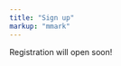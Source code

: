 ```yaml
---
title: "Sign up"
markup: "mmark"
---
```


Registration will open soon!

<!--
<body style = "size: 18px">

Click on the option that applies to you. Regardless of the option you choose, you will automatically be placed on the ASA DataFest<sup>TM</sup> mailing list to receive updates and announcements.

**The registration deadline is March 25, 2022. Seats are limited, so sign up before it's too late!**

## Participants

### Option 1: Team sign-up (2-5 students)

<a href="https://forms.office.com/r/un0W0bKPnE"><i class="fas fa-user-plus fa-2x" style="color:#b0bd31"></i></a> Click [here](https://forms.office.com/r/un0W0bKPnE) to sign up as a team of 2 to 5 students. 

<br>

### Option 2: Looking for teammates

<a href="https://forms.office.com/r/YV5hNWY2DH"><i class="fas fa-user-plus fa-2x" style="color:#E91E63"></i></a> If you do not have a team in mind but you're looking for teammates, click [here](https://forms.office.com/r/YV5hNWY2DH) to leave us your information so that you can be matched with others.

<br>

## Consultants

<a href="https://forms.office.com/r/rgQsUER1rH"><i class="fas fa-user-plus fa-2x" style="color:#4285F4"></i></a> If you are interested in serving as a consultant during the event, please let us know your availability [here](https://forms.office.com/r/rgQsUER1rH).
 

<br><br>

If you have any questions about registration, please contact [Maria Tackett](mailto:maria.tackett@duke.edu) and [Mine Çetinkaya-Rundel](mailto:mc301@duke.edu).

-->
